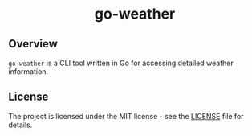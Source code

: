 <div align='center'>

<h1>go-weather</h1>

</div>

## Overview

`go-weather` is a CLI tool written in Go for accessing detailed weather information.


## License

The project is licensed under the MIT license - see the [LICENSE](./LICENSE) file for details.